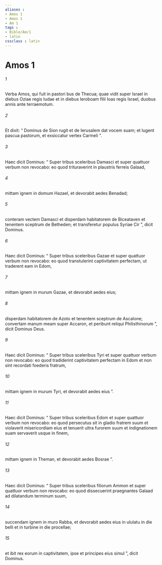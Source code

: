 ```yaml
---
aliases : 
- Amos 1
- Amos 1
- Am 1
tags : 
- Bible/Am/1
- latin
cssclass : latin
---
```


# Amos 1

###### 1
Verba Amos, qui fuit in pastori bus de Thecua; quae vidit super Israel in diebus Oziae regis Iudae et in diebus Ieroboam filii Ioas regis Israel, duobus annis ante terraemotum.
###### 2
Et dixit: “ Dominus de Sion rugit et de Ierusalem dat vocem suam; et lugent pascua pastorum, et exsiccatur vertex Carmeli ”.
###### 3
Haec dicit Dominus: “ Super tribus sceleribus Damasci et super quattuor verbum non revocabo: eo quod trituraverint in plaustris ferreis Galaad,
###### 4
mittam ignem in domum Hazael, et devorabit aedes Benadad;
###### 5
conteram vectem Damasci et disperdam habitatorem de Biceataven et tenentem sceptrum de Betheden; et transferetur populus Syriae Cir ”, dicit Dominus.
###### 6
Haec dicit Dominus: “ Super tribus sceleribus Gazae et super quattuor verbum non revocabo: eo quod transtulerint captivitatem perfectam, ut traderent eam in Edom,
###### 7
mittam ignem in murum Gazae, et devorabit aedes eius;
###### 8
disperdam habitatorem de Azoto et tenentem sceptrum de Ascalone; convertam manum meam super Accaron, et peribunt reliqui Philisthinorum ”, dicit Dominus Deus.
###### 9
Haec dicit Dominus: “ Super tribus sceleribus Tyri et super quattuor verbum non revocabo: eo quod tradiderint captivitatem perfectam in Edom et non sint recordati foederis fratrum,
###### 10
mittam ignem in murum Tyri, et devorabit aedes eius ”.
###### 11
Haec dicit Dominus: “ Super tribus sceleribus Edom et super quattuor verbum non revocabo: eo quod persecutus sit in gladio fratrem suum et violaverit misericordiam eius et tenuerit ultra furorem suum et indignationem suam servaverit usque in finem,
###### 12
mittam ignem in Theman, et devorabit aedes Bosrae ”.
###### 13
Haec dicit Dominus: “ Super tribus sceleribus filiorum Ammon et super quattuor verbum non revocabo: eo quod dissecuerint praegnantes Galaad ad dilatandum terminum suum,
###### 14
succendam ignem in muro Rabba, et devorabit aedes eius in ululatu in die belli et in turbine in die procellae;
###### 15
et ibit rex eorum in captivitatem, ipse et principes eius simul ”, dicit Dominus.
